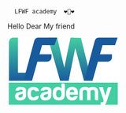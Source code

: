       LFWF academy  ❤️🥰❤️
<p>Hello Dear My friend</p>
<img src="./img/lfwfacademy-default-logo.png" alt="lfwf">
